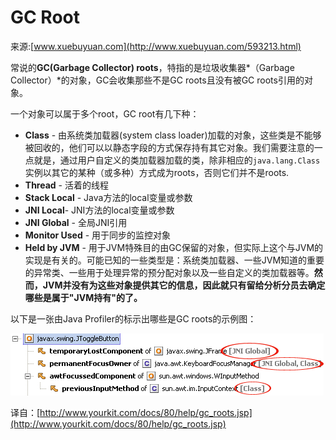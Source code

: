 # GC Root

来源:[www.xuebuyuan.com](http://www.xuebuyuan.com/593213.html)

常说的**GC(Garbage Collector) roots**，特指的是垃圾收集器*（Garbage Collector）*的对象，GC会收集那些不是GC roots且没有被GC roots引用的对象。

一个对象可以属于多个root，GC root有几下种：

* **Class** - 由系统类加载器(system class loader)加载的对象，这些类是不能够被回收的，他们可以以静态字段的方式保存持有其它对象。我们需要注意的一点就是，通过用户自定义的类加载器加载的类，除非相应的`java.lang.Class`
实例以其它的某种（或多种）方式成为roots，否则它们并不是roots.
* **Thread** - 活着的线程
* **Stack Local** - Java方法的local变量或参数
* **JNI Local**- JNI方法的local变量或参数
* **JNI Global** - 全局JNI引用
* **Monitor Used** - 用于同步的监控对象
* **Held by JVM** - 用于JVM特殊目的由GC保留的对象，但实际上这个与JVM的实现是有关的。可能已知的一些类型是：系统类加载器、一些JVM知道的重要的异常类、一些用于处理异常的预分配对象以及一些自定义的类加载器等。**然而，JVM并没有为这些对象提供其它的信息，因此就只有留给分析分员去确定哪些是属于"JVM持有"的了。**

以下是一张由Java Profiler的标示出哪些是GC roots的示例图：

![](./gc_roots_in_explorer.gif)

译自：[http://www.yourkit.com/docs/80/help/gc_roots.jsp](http://www.yourkit.com/docs/80/help/gc_roots.jsp)
